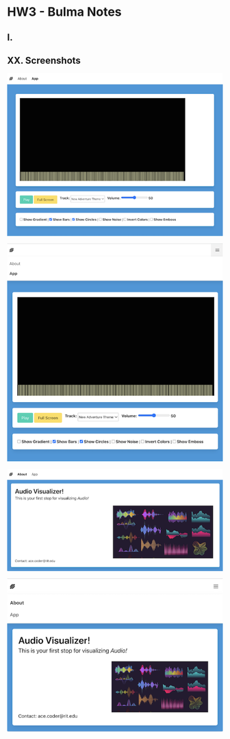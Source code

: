 # HW3 - Bulma Notes

## I.


## XX. Screenshots

![index page](./_images/hw3-index.png)

![index page hamburger](./_images/hw3-index-hamburger.png)

![about page](./_images/hw3-about.png)

![about page hamburger](./_images/hw3-about-hamburger.png)

